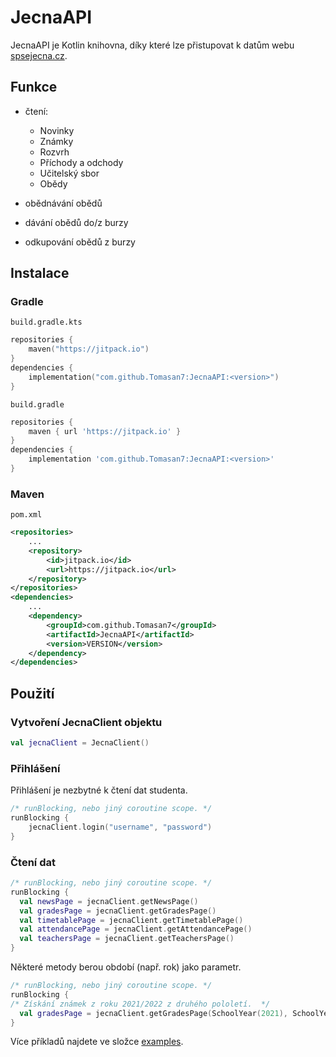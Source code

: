 # JecnaAPI

JecnaAPI je Kotlin knihovna, díky které lze přistupovat k datům webu [spsejecna.cz](https://spsejecna.cz).

## Funkce

- čtení:
  - Novinky
  - Známky
  - Rozvrh
  - Příchody a odchody
  - Učitelský sbor
  - Obědy

- obědnávání obědů
- dávání obědů do/z burzy
- odkupování obědů z burzy

## Instalace

### Gradle

`build.gradle.kts`
```kotlin
repositories {
    maven("https://jitpack.io")
}
dependencies {
    implementation("com.github.Tomasan7:JecnaAPI:<version>")
}
```

`build.gradle`
```groovy
repositories {
    maven { url 'https://jitpack.io' }
}
dependencies {
    implementation 'com.github.Tomasan7:JecnaAPI:<version>'
}
```

### Maven
`pom.xml`
```xml
<repositories>
    ...
    <repository>
        <id>jitpack.io</id>
        <url>https://jitpack.io</url>
    </repository>
</repositories>
<dependencies>
    ...
    <dependency>
        <groupId>com.github.Tomasan7</groupId>
        <artifactId>JecnaAPI</artifactId>
        <version>VERSION</version>
    </dependency>
</dependencies>
```

## Použití

### Vytvoření JecnaClient objektu

```kotlin
val jecnaClient = JecnaClient()
```

### Přihlášení

Přihlášení je nezbytné k čtení dat studenta.

```kotlin
/* runBlocking, nebo jiný coroutine scope. */
runBlocking {
    jecnaClient.login("username", "password")
}
```

### Čtení dat

```kotlin
/* runBlocking, nebo jiný coroutine scope. */
runBlocking {
  val newsPage = jecnaClient.getNewsPage()
  val gradesPage = jecnaClient.getGradesPage()
  val timetablePage = jecnaClient.getTimetablePage()
  val attendancePage = jecnaClient.getAttendancePage()
  val teachersPage = jecnaClient.getTeachersPage()
}
```

Některé metody berou období (např. rok) jako parametr.

```kotlin
/* runBlocking, nebo jiný coroutine scope. */
runBlocking {
/* Získání známek z roku 2021/2022 z druhého pololetí.  */
  val gradesPage = jecnaClient.getGradesPage(SchoolYear(2021), SchoolYearHalf.SECOND)
}
```

Více příkladů najdete ve složce [examples](/src/examples).